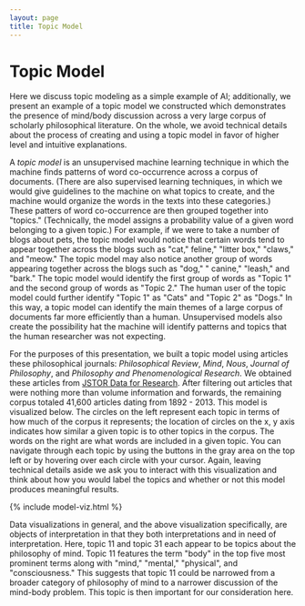 ```yaml
---
layout: page
title: Topic Model
---
```


# Topic Model

Here we discuss topic modeling as a simple example of AI; additionally, we present an example of a topic model we constructed which demonstrates the presence of mind/body discussion across a very large corpus of scholarly philosophical literature. On the whole, we avoid technical details about the process of creating and using a topic model in favor of higher level and intuitive explanations.

A _topic model_ is an unsupervised machine learning technique in which the machine finds patterns of word co-occurrence across a corpus of documents. (There are also supervised learning techniques, in which we would give guidelines to the machine on what topics to create, and the machine would organize the words in the texts into these categories.) These patters of word co-occurrence are then grouped together into "topics." (Technically, the model assigns a probability value of a given word belonging to a given topic.) For example, if we were to take a number of blogs about pets, the topic model would notice that certain words tend to appear together across the blogs such as "cat," feline," "litter box," "claws," and "meow." The topic model may also notice another group of words appearing together across the blogs such as "dog," " canine," "leash," and "bark." The topic model would identify the first group of words as "Topic 1" and the second group of words as "Topic 2." The human user of the topic model could further identify "Topic 1" as "Cats" and "Topic 2" as "Dogs." In this way, a topic model can identify the main themes of a large corpus of documents far more efficiently than a human. Unsupervised models also create the possibility hat the machine will identify patterns and topics that the human researcher was not expecting.

For the purposes of this presentation, we built a topic model using articles these philosophical journals: _Philosophical Review_, _Mind_, _Nous_, _Journal of Philosophy_, and _Philosophy and Phenomenological Research_. We obtained these articles from [JSTOR Data for Research](https://www.jstor.org/dfr/). After filtering out articles that were nothing more than volume information and forwards, the remaining corpus totaled 41,600 articles dating from 1892 - 2013. This model is visualized below. The circles on the left represent each topic in terms of how much of the corpus it represents; the location of circles on the x, y axis indicates how similar a given topic is to other topics in the corpus. The words on the right are what words are included in a given topic. You can navigate through each topic by using the buttons in the gray area on the top left or by hovering over each circle with your cursor. Again, leaving technical details aside we ask you to interact with this visualization and think about how you would label the topics and whether or not this model produces meaningful results.

{% include model-viz.html %}

Data visualizations in general, and the above visualization specifically, are objects of interpretation in that they both interpretations and in need of interpretation. Here, topic 11 and topic 31 each appear to be topics about the philosophy of mind. Topic 11 features the term "body" in the top five most prominent terms along with "mind," "mental," "physical", and "consciousness." This suggests that topic 11 could be narrowed from a broader category of philosophy of mind to a narrower discussion of the mind-body problem. This topic is then important for our consideration here.
